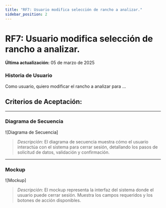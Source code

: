 ```yaml
---
title: "RF7: Usuario modifica selección de rancho a analizar."  
sidebar_position: 2
---
```


# RF7: Usuario modifica selección de rancho a analizar.

**Última actualización:** 05 de marzo de 2025

### Historia de Usuario

Como usuario, quiero modificar el rancho a analizar para ...

  **Criterios de Aceptación:**
  - 

---

### Diagrama de Secuencia

![Diagrama de Secuencia] 

> *Descripción*: El diagrama de secuencia muestra cómo el usuario interactúa con el sistema para cerrar sesión, detallando los pasos de solicitud de datos, validación y confirmación.

---

### Mockup

![Mockup]

> *Descripción*: El mockup representa la interfaz del sistema donde el usuario puede cerrar sesión. Muestra los campos requeridos y los botones de acción disponibles.
